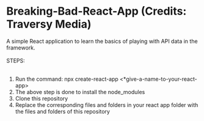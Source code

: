 # Breaking-Bad-React-App (Credits: Traversy Media)
A simple React application to learn the basics of playing with API data in the framework.<br/>
<br/>
STEPS:<br/></br>
1) Run the command: npx create-react-app <*give-a-name-to-your-react-app><br/>
2) The above step is done to install the node_modules<br/>
3) Clone this repository<br/>
4) Replace the corresponding files and folders in your react app folder with the files and folders of this repository<br/> 